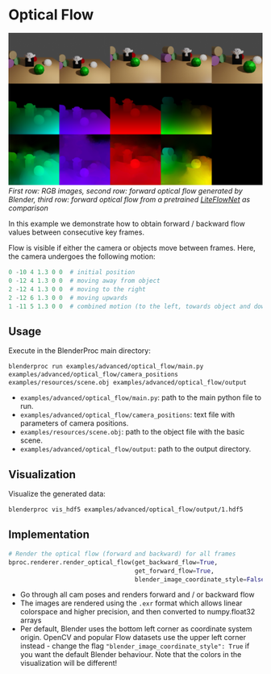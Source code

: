 # Optical Flow

![](../../../images/optical_flow_rendering.jpg)
_First row: RGB images, second row: forward optical flow generated by Blender, third row: forward optical flow from a pretrained [LiteFlowNet](http://mmlab.ie.cuhk.edu.hk/projects/LiteFlowNet/) as comparison_


In this example we demonstrate how to obtain forward / backward flow values between consecutive key frames. 

Flow is visible if either the camera or objects move between frames. Here, the camera undergoes the following motion:
```python
0 -10 4 1.3 0 0  # initial position
0 -12 4 1.3 0 0  # moving away from object
2 -12 4 1.3 0 0  # moving to the right
2 -12 6 1.3 0 0  # moving upwards
1 -11 5 1.3 0 0  # combined motion (to the left, towards object and downwards)
```

## Usage

Execute in the BlenderProc main directory:

```
blenderproc run examples/advanced/optical_flow/main.py examples/advanced/optical_flow/camera_positions examples/resources/scene.obj examples/advanced/optical_flow/output
```

* `examples/advanced/optical_flow/main.py`: path to the main python file to run.
* `examples/advanced/optical_flow/camera_positions`: text file with parameters of camera positions.
* `examples/resources/scene.obj`: path to the object file with the basic scene.
* `examples/advanced/optical_flow/output`: path to the output directory.

## Visualization

Visualize the generated data:

```
blenderproc vis_hdf5 examples/advanced/optical_flow/output/1.hdf5
```

## Implementation

```python
# Render the optical flow (forward and backward) for all frames
bproc.renderer.render_optical_flow(get_backward_flow=True, 
                                   get_forward_flow=True, 
                                   blender_image_coordinate_style=False)
```

* Go through all cam poses and renders forward and / or backward flow
* The images are rendered using the `.exr` format which allows linear colorspace and higher precision, and then converted to numpy.float32 arrays
* Per default, Blender uses the bottom left corner as coordinate system origin. OpenCV and popular Flow datasets use the upper left corner instead - change the flag `"blender_image_coordinate_style": True` if you want the default Blender behaviour. Note that the colors in the visualization will be different!